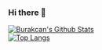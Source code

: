 ### Hi there 👋

<!--
**burakcanaygun/burakcanaygun** is a ✨ _special_ ✨ repository because its `README.md` (this file) appears on your GitHub profile.

Here are some ideas to get you started:
- 🔭 I’m currently working on ...
- 🌱 I’m currently learning ...
- 👯 I’m looking to collaborate on ...
- 🤔 I’m looking for help with ...
- 💬 Ask me about ...
- 📫 How to reach me: ...
- 😄 Pronouns: ...
- ⚡ Fun fact: ...
-->
[![Burakcan's Github Stats](https://github-readme-stats.vercel.app/api?username=burakcanaygun&theme=dark&show_icons=true)](https://github.com/burakcanaygun/)
<br>
[![Top Langs](https://github-readme-stats.vercel.app/api/top-langs/?username=burakcanaygun&theme=dark&layout=compact)](https://github.com/burakcanaygun/)
